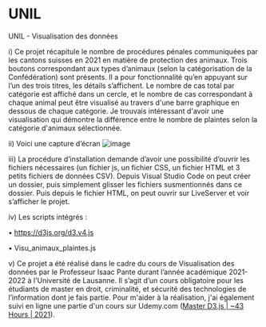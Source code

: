 # UNIL
UNIL - Visualisation des données


i)	Ce projet récapitule le nombre de procédures pénales communiquées par les cantons suisses en 2021 en matière de protection des animaux. Trois boutons correspondant aux types d’animaux (selon la catégorisation de la Confédération) sont présents. Il a pour fonctionnalité qu’en appuyant sur l’un des trois titres, les détails s’affichent. Le nombre de cas total par catégorie est affiché dans un cercle, et le nombre de cas correspondant à chaque animal peut être visualisé au travers d'une barre graphique en dessous de chaque catégorie. Je trouvais intéressant d'avoir une visualisation qui démontre la différence entre le nombre de plaintes selon la catégorie d'animaux sélectionnée.

ii)	Voici une capture d’écran
![image](https://user-images.githubusercontent.com/89684421/187950015-772f556a-f3e7-4158-ac73-6df9985c91b2.png)

iii)	La procédure d’installation demande d’avoir une possibilité d’ouvrir les fichiers nécessaires (un fichier js, un fichier CSS, un fichier HTML et 3 petits fichiers de données CSV). Depuis Visual Studio Code on peut créer un dossier, puis simplement glisser les fichiers susmentionnés dans ce dossier. Puis depuis le fichier HTML, on peut ouvrir sur LiveServer et voir s’afficher le projet.

iv)	Les scripts intégrés : 


•	https://d3js.org/d3.v4.js 


•	Visu_animaux_plaintes.js 

v) Ce projet a été réalisé dans le cadre du cours de Visualisation des données par le Professeur Isaac Pante durant l’année académique 2021-2022 à l'Université de Lausanne. Il s’agit d’un cours obligatoire pour les étudiants de master en droit, criminalité, et sécurité des technologies de l’information dont je fais partie. Pour m'aider à la réalisation, j'ai également suivi en ligne une partie d'un cours sur Udemy.com  ([Master D3.js | ~43 Hours | 2021](https://www.udemy.com/course/master-d3js-concepts-and-25-projects/)).

